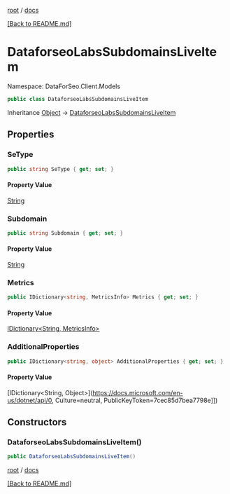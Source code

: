 [root](./../ "root") / [docs](./ "docs")

[[Back to README.md]](./../README.md "[Back to README.md]")

# DataforseoLabsSubdomainsLiveItem

Namespace: DataForSeo.Client.Models

```csharp
public class DataforseoLabsSubdomainsLiveItem
```

Inheritance [Object](https://docs.microsoft.com/en-us/dotnet/api/Object) → [DataforseoLabsSubdomainsLiveItem](./DataforseoLabsSubdomainsLiveItem.md)

## Properties

### **SeType**

```csharp
public string SeType { get; set; }
```

#### Property Value

[String](https://docs.microsoft.com/en-us/dotnet/api/String)<br>

### **Subdomain**

```csharp
public string Subdomain { get; set; }
```

#### Property Value

[String](https://docs.microsoft.com/en-us/dotnet/api/String)<br>

### **Metrics**

```csharp
public IDictionary<string, MetricsInfo> Metrics { get; set; }
```

#### Property Value

[IDictionary&lt;String, MetricsInfo&gt;](./MetricsInfo.md)<br>

### **AdditionalProperties**

```csharp
public IDictionary<string, object> AdditionalProperties { get; set; }
```

#### Property Value

[IDictionary&lt;String, Object&gt;](https://docs.microsoft.com/en-us/dotnet/api/0, Culture=neutral, PublicKeyToken=7cec85d7bea7798e]])<br>

## Constructors

### **DataforseoLabsSubdomainsLiveItem()**

```csharp
public DataforseoLabsSubdomainsLiveItem()
```

[root](./../ "root") / [docs](./ "docs")

[[Back to README.md]](./../README.md "[Back to README.md]")